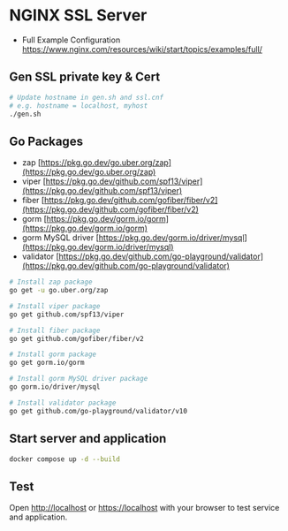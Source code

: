 # NGINX SSL Server
- Full Example Configuration https://www.nginx.com/resources/wiki/start/topics/examples/full/

## Gen SSL private key & Cert 
``` bash
# Update hostname in gen.sh and ssl.cnf
# e.g. hostname = localhost, myhost
./gen.sh
```

## Go Packages
- zap [https://pkg.go.dev/go.uber.org/zap](https://pkg.go.dev/go.uber.org/zap)
- viper [https://pkg.go.dev/github.com/spf13/viper](https://pkg.go.dev/github.com/spf13/viper)
- fiber [https://pkg.go.dev/github.com/gofiber/fiber/v2](https://pkg.go.dev/github.com/gofiber/fiber/v2)
- gorm [https://pkg.go.dev/gorm.io/gorm](https://pkg.go.dev/gorm.io/gorm)
- gorm MySQL driver [https://pkg.go.dev/gorm.io/driver/mysql](https://pkg.go.dev/gorm.io/driver/mysql)
- validator [https://pkg.go.dev/github.com/go-playground/validator](https://pkg.go.dev/github.com/go-playground/validator)

``` bash
# Install zap package
go get -u go.uber.org/zap

# Install viper package
go get github.com/spf13/viper

# Install fiber package
go get github.com/gofiber/fiber/v2

# Install gorm package
go get gorm.io/gorm

# Install gorm MySQL driver package
go gorm.io/driver/mysql

# Install validator package
go get github.com/go-playground/validator/v10
```

## Start server and application

``` bash
docker compose up -d --build
```

## Test

Open [http://localhost](http://localhost) or [https://localhost](https://localhost) with your browser to test service and application.